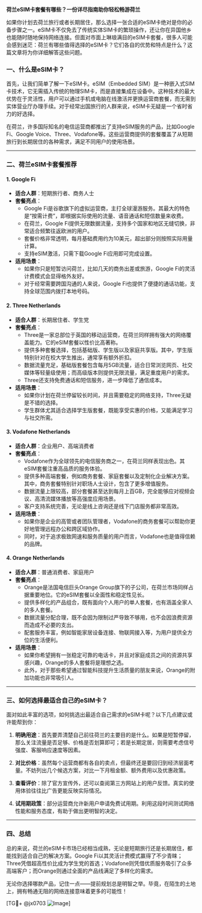 **荷兰eSIM卡套餐有哪些？一份详尽指南助你轻松畅游荷兰**

如果你计划去荷兰旅行或者长期居住，那么选择一张合适的eSIM卡绝对是你的必备步骤之一。eSIM卡不仅免去了传统实体SIM卡的繁琐操作，还让你在异国他乡也能随时随地保持网络连接。但面对市面上琳琅满目的eSIM卡套餐，很多人可能会感到迷茫：荷兰有哪些值得选择的eSIM卡？它们各自的优势和特点是什么？这篇文章将为你详细解答这些问题。

### 一、什么是eSIM卡？

首先，让我们简单了解一下eSIM卡。eSIM（Embedded SIM）是一种嵌入式SIM卡技术，它无需插入传统的物理SIM卡，而是直接集成在设备中。这种技术的最大优势在于灵活性，用户可以通过手机或电脑在线激活并更换运营商套餐，而无需到实体营业厅办理手续。对于经常出国旅行的人群来说，eSIM卡无疑是一个省时省力的好选择。

在荷兰，许多国际知名的电信运营商都推出了支持eSIM服务的产品，比如Google Fi、Google Voice、Three、Vodafone等。这些运营商提供的套餐覆盖了从短期旅行到长期居住的各种需求，满足不同用户的使用场景。

---

### 二、荷兰eSIM卡套餐推荐

#### 1. **Google Fi**
   - **适合人群**：短期旅行者、商务人士
   - **套餐亮点**：
     - Google Fi是谷歌旗下的虚拟运营商，主打全球漫游服务。其最大的特色是“按需计费”，即根据实际使用的流量、语音通话和短信数量来收费。
     - 在荷兰，Google Fi提供无限数据流量，支持多个国家和地区无缝切换，非常适合频繁往返欧洲的用户。
     - 套餐价格非常透明，每月基础费用约为10美元，超出部分则按照实际用量计算。
     - 支持eSIM激活，只需下载Google Fi应用即可完成设置。
   - **适用场景**：
     - 如果你只是短暂访问荷兰，比如几天的商务出差或旅游，Google Fi的灵活计费模式会显得格外友好。
     - 对于经常需要跨国沟通的人来说，Google Fi也提供了便捷的通话功能，支持全球范围内拨打本地号码。

#### 2. **Three Netherlands**
   - **适合人群**：长期居住者、学生党
   - **套餐亮点**：
     - Three是一家总部位于英国的移动运营商，在荷兰同样拥有强大的网络覆盖能力。它的eSIM套餐以性价比高著称。
     - 提供多种套餐选择，包括基础版、学生版以及家庭共享版。其中，学生版特别针对在校大学生推出，通常享有额外折扣。
     - 数据流量充足，基础版套餐包含每月5GB流量，适合日常浏览网页、社交媒体等轻量级使用；而高级版本则提供无限流量，满足重度用户的需求。
     - Three还支持免费通话和短信服务，进一步降低了通信成本。
   - **适用场景**：
     - 如果你计划在荷兰停留较长时间，并且需要稳定的网络支持，Three无疑是不错的选择。
     - 学生群体尤其适合选择学生版套餐，既能享受实惠的价格，又能满足学习与社交所需。

#### 3. **Vodafone Netherlands**
   - **适合人群**：企业用户、高端消费者
   - **套餐亮点**：
     - Vodafone作为全球领先的电信服务商之一，在荷兰同样表现出色。其eSIM套餐注重高品质的服务体验。
     - 提供多种高端套餐，例如商务套餐、家庭套餐以及定制化企业解决方案。其中，商务套餐特别针对职场人士设计，包含了更多增值服务。
     - 数据流量上限较高，部分套餐甚至达到每月上百GB，完全能够应对视频会议、高清流媒体播放等高强度应用场景。
     - 客户支持系统完善，无论是线上咨询还是线下门店服务都非常高效。
   - **适用场景**：
     - 如果你是企业的高管或者团队管理者，Vodafone的商务套餐可以帮助你更好地管理远程办公和跨区域协作。
     - 同时，对于追求极致网速和服务质量的用户而言，Vodafone也是值得信赖的品牌。

#### 4. **Orange Netherlands**
   - **适合人群**：普通消费者、家庭用户
   - **套餐亮点**：
     - Orange是法国电信巨头Orange Group旗下的子公司，在荷兰市场同样占据重要地位。它的eSIM套餐以全面性和稳定性见长。
     - 提供多样化的产品组合，既有面向个人用户的单人套餐，也有涵盖全家人的多人套餐。
     - 数据流量分配合理，既不会因为限制过严导致不够用，也不会因浪费资源而造成不必要的支出。
     - 配套服务丰富，例如智能家居设备连接、物联网接入等，为用户提供全方位的生活便利。
   - **适用场景**：
     - 如果你希望拥有一张稳定可靠的电话卡，并且对家庭成员之间的资源共享感兴趣，Orange的多人套餐将是理想之选。
     - 此外，对于那些希望通过智能科技提升生活质量的朋友来说，Orange的附加功能也非常吸引人。

---

### 三、如何选择最适合自己的eSIM卡？

面对如此丰富的选项，如何挑选出最适合自己需求的eSIM卡呢？以下几点建议或许能帮到你：

1. **明确用途**：首先要弄清楚自己前往荷兰的主要目的是什么。如果是短暂停留，那么关注流量是否足够、价格是否划算即可；若是长期定居，则需要考虑信号强度、客服响应速度等因素。
   
2. **对比价格**：虽然每个运营商都有各自的卖点，但最终还是要回归到经济层面考量。不妨列出几个候选方案，对比一下月租金额、额外费用以及优惠政策。

3. **查看评价**：除了官方宣传外，还可以查阅第三方网站上的用户反馈。真实的使用体验往往比广告更能反映实际情况。

4. **试用期政策**：部分运营商允许新用户申请免费试用期。利用这段时间测试网络性能和服务态度，有助于做出更明智的决定。

---

### 四、总结

总的来说，荷兰的eSIM卡市场已经相当成熟，无论是短期旅行还是长期居住，都能找到适合自己的解决方案。Google Fi以其灵活计费模式赢得了不少青睐；Three凭借超高性价比成为学生党的首选；Vodafone则凭借优质服务吸引了众多高端客户；而Orange则通过全面的产品线满足了多样化的需求。

无论你选择哪款产品，记住一点——提前规划总是明智之举。毕竟，在陌生的土地上，拥有畅通无阻的网络连接意味着更多的可能性！

[TG💪+ @jx0703 ![Image](https://github.com/user-attachments/assets/dbca1d08-cadb-493c-b0ec-ad6f7a83f270)]